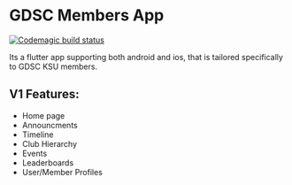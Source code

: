 # GDSC Members App

[![Codemagic build status](https://api.codemagic.io/apps/65645036b3050a00d7777c6c/65645036b3050a00d7777c6b/status_badge.svg)](https://codemagic.io/apps/65645036b3050a00d7777c6c/65645036b3050a00d7777c6b/latest_build)

Its a flutter app supporting both android and ios, that is tailored specifically to GDSC KSU members.


## V1 Features:

- Home page
- Announcments
- Timeline
- Club Hierarchy
- Events
- Leaderboards
- User/Member Profiles
